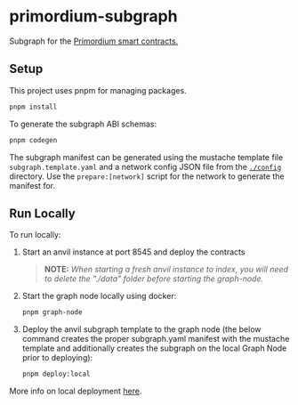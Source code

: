 # primordium-subgraph
Subgraph for the [Primordium smart contracts.](https://github.com/primordium-enterprise/primordium-contracts)

## Setup
This project uses pnpm for managing packages.
```bash
pnpm install
```

To generate the subgraph ABI schemas:
```bash
pnpm codegen
```

The subgraph manifest can be generated using the mustache template file `subgraph.template.yaml` and a network config JSON file from the [`./config`](./config) directory. Use the `prepare:[network]` script for the network to generate the manifest for.

## Run Locally

To run locally:
1. Start an anvil instance at port 8545 and deploy the contracts
    > **NOTE:** *When starting a fresh anvil instance to index, you will need to delete the "./data" folder before starting the graph-node.*
2. Start the graph node locally using docker:

    ```bash
    pnpm graph-node
    ```


3. Deploy the anvil subgraph template to the graph node (the below command creates the proper subgraph.yaml manifest with the mustache template and additionally creates the subgraph on the local Graph Node prior to deploying):

    ```bash
    pnpm deploy:local
    ```

More info on local deployment [here](https://thegraph.academy/developers/local-development/).
